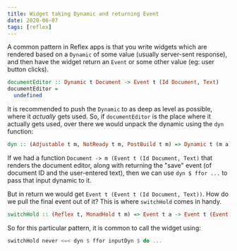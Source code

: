 ```yaml
---
title: Widget taking Dynamic and returning Event
date: 2020-06-07
tags: [reflex]
---
```


A common pattern in Reflex apps is that you write widgets which are rendered based on a `Dynamic` of some value (usually server-sent response), and then have the widget return an `Event` or some other value (eg: user button clicks).

```haskell
documentEditor :: Dynamic t Document -> Event t (Id Document, Text)
documentEditor = 
  undefined
```

It is recommended to push the `Dynamic` to as deep as level as possible, where it *actually* gets used. So, if `documentEditor` is the place where it actually gets used, over there we would unpack the dynamic using the `dyn` function:

```haskell
dyn :: (Adjustable t m, NotReady t m, PostBuild t m) => Dynamic t (m a) -> m (Event t a)
```

If we had a function `Document -> m (Event t (Id Document, Text)` that renders the document editor, along with returning the "save" event (of document ID and the user-entered text), then we can use `dyn $ ffor ...` to pass that input dynamic to it.

But in return we would get `Event t (Event t (Id Document, Text))`. How do we pull the final event out of it? This is where `switchHold` comes in handy.

```haskell
switchHold :: (Reflex t, MonadHold t m) => Event t a -> Event t (Event t a) -> m (Event t a)
```

So for this particular pattern, it is common to call the widget using:

```haskell
switchHold never <=< dyn $ ffor inputDyn $ do ...
```